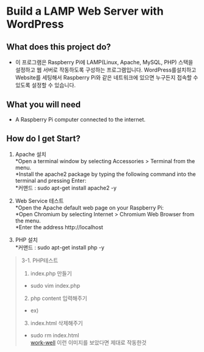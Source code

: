 # Build a LAMP Web Server with WordPress

## What does this project do?
* 이 프로그램은 Raspberry Pi에 LAMP(Linux, Apache, MySQL, PHP) 스택을 설정하고 웹 서버로 작동하도록 구성하는 프로그램입니다. WordPress를설치하고 Website를 세팅해서 Raspberry Pi와 같은 네트워크에 있으면 누구든지 접속할 수 있도록 설정할 수 있습니다. 

## What you will need
* A Raspberry Pi computer connected to the internet.

## How do I get Start?
1. Apache 설치  
*Open a terminal window by selecting Accessories > Terminal from the menu.  
*Install the apache2 package by typing the following command into the terminal and pressing Enter:  
*커맨드 : sudo apt-get install apache2 -y

2. Web Service 테스트  
*Open the Apache default web page on your Raspberry Pi:  
	*Open Chromium by selecting Internet > Chromium Web Browser from the menu.  
	*Enter the address http://localhost

3. PHP 설치  
*커맨드 : sudo apt-get install php -y  
>3-1. PHP테스트  
>1. index.php 만들기  
> * sudo vim index.php
>2. php content 입력해주기  
> * ex) <?php echo "hello world"; ?>  
>3. index.html 삭제해주기  
> * sudo rm index.html  
> [work-well](https://projects-static.raspberrypi.org/projects/lamp-web-server-with-wordpress/40bbe4fdff0772fc22e960571225292240b37910/en/images/apache-hello-world.png) 
> 이런 이미지를 보았다면 제대로 작동한것
